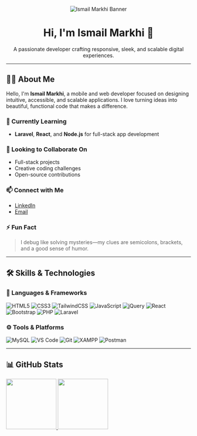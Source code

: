 <p align="center">
  <img src="https://raw.githubusercontent.com/IsmailMarkhi/IsmailMarkhi/main/banner.gif" alt="Ismail Markhi Banner" />
</p>

<h1 align="center">Hi, I'm Ismail Markhi 👋</h1>
<p align="center">
  A passionate developer crafting responsive, sleek, and scalable digital experiences.
</p>

---

## 👨‍💻 About Me

Hello, I'm **Ismail Markhi**, a mobile and web developer focused on designing intuitive, accessible, and scalable applications. I love turning ideas into beautiful, functional code that makes a difference.

### 🌱 Currently Learning
- **Laravel**, **React**, and **Node.js** for full-stack app development

### 💞 Looking to Collaborate On
- Full-stack projects  
- Creative coding challenges  
- Open-source contributions

### 📫 Connect with Me
- [LinkedIn](https://www.linkedin.com/in/ismail-markhi-a67033317/)
- [Email](mailto:ismailmarkhi17@gmail.com)

### ⚡ Fun Fact
> I debug like solving mysteries—my clues are semicolons, brackets, and a good sense of humor.

---

## 🛠️ Skills & Technologies

### 🧪 Languages & Frameworks
![HTML5](https://img.shields.io/badge/-HTML5-black?style=flat-square&logo=html5&logoColor=E34F26)
![CSS3](https://img.shields.io/badge/-CSS3-black?style=flat-square&logo=css3&logoColor=1572B6)
![TailwindCSS](https://img.shields.io/badge/-TailwindCSS-black?style=flat-square&logo=tailwind-css&logoColor=38B2AC)
![JavaScript](https://img.shields.io/badge/-JavaScript-black?style=flat-square&logo=javascript)
![jQuery](https://img.shields.io/badge/-jQuery-black?style=flat-square&logo=jquery)
![React](https://img.shields.io/badge/-React-black?style=flat-square&logo=react)
![Bootstrap](https://img.shields.io/badge/-Bootstrap-black?style=flat-square&logo=bootstrap)
![PHP](https://img.shields.io/badge/-PHP-black?style=flat-square&logo=php&logoColor=777BB4)
![Laravel](https://img.shields.io/badge/-Laravel-black?style=flat-square&logo=laravel)

### ⚙️ Tools & Platforms
![MySQL](https://img.shields.io/badge/-MySQL-black?style=flat-square&logo=mysql)
![VS Code](https://img.shields.io/badge/-VS%20Code-black?style=flat-square&logo=visual-studio-code)
![Git](https://img.shields.io/badge/-Git-black?style=flat-square&logo=git)
![XAMPP](https://img.shields.io/badge/-XAMPP-black?style=flat-square&logo=xampp)
![Postman](https://img.shields.io/badge/-Postman-black?style=flat-square&logo=postman)

---

## 📊 GitHub Stats

<a href="https://github.com/IsmailMarkhi">
  <img height="137px" src="https://github-readme-stats.vercel.app/api?username=IsmailMarkhi&hide_title=true&hide_border=true&show_icons=true&include_all_commits=true&count_private=true&line_height=21&text_color=000&icon_color=000&bg_color=0,facc15,f59e0b,f97316&theme=graywhite" />
  <img height="137px" src="https://github-readme-stats.vercel.app/api/top-langs/?username=IsmailMarkhi&hide=html&hide_title=true&hide_border=true&layout=compact&langs_count=6&text_color=000&icon_color=000&bg_color=0,facc15,f59e0b,f97316&theme=graywhite" />
</a>
